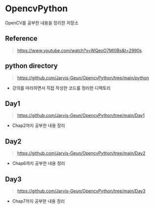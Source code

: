 # OpencvPython
OpenCV를 공부한 내용을 정리한 저장소

## Reference
> https://www.youtube.com/watch?v=WQeoO7MI0Bs&t=2990s

## python directory
> https://github.com/Jarvis-Geun/OpencvPython/tree/main/python
- 강의를 따라하면서 직접 작성한 코드를 정리한 디렉토리

## Day1
> https://github.com/Jarvis-Geun/OpencvPython/tree/main/Day1
- Chap2까지 공부한 내용 정리

## Day2
> https://github.com/Jarvis-Geun/OpencvPython/tree/main/Day2
- Chap6까지 공부한 내용 정리

## Day3
> https://github.com/Jarvis-Geun/OpencvPython/tree/main/Day3
- Chap7까지 공부한 내용 정리
